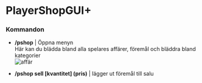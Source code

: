 # PlayerShopGUI+

### Kommandon
- **/pshop** | Öppna menyn  
Här kan du blädda bland alla spelares affärer, föremål och bläddra bland kategorier  
![affär](bilder/affärer.png)

- **/pshop sell [kvantitet] (pris)** | lägger ut föremål till salu